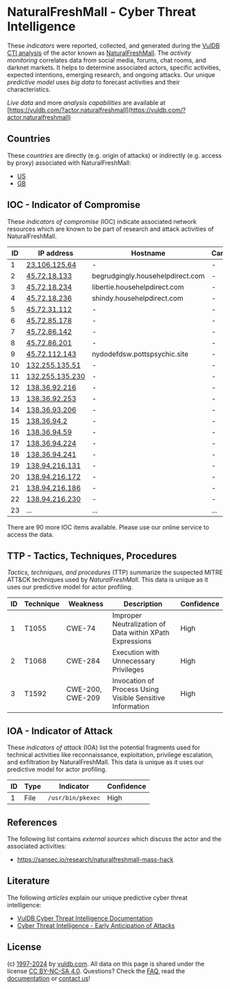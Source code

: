 # NaturalFreshMall - Cyber Threat Intelligence

These _indicators_ were reported, collected, and generated during the [VulDB CTI analysis](https://vuldb.com/?kb.cti) of the actor known as [NaturalFreshMall](https://vuldb.com/?actor.naturalfreshmall). The _activity monitoring_ correlates data from social media, forums, chat rooms, and darknet markets. It helps to determine associated actors, specific activities, expected intentions, emerging research, and ongoing attacks. Our unique _predictive model_ uses _big data_ to forecast activities and their characteristics.

_Live data_ and more _analysis capabilities_ are available at [https://vuldb.com/?actor.naturalfreshmall](https://vuldb.com/?actor.naturalfreshmall)

## Countries

These _countries_ are directly (e.g. origin of attacks) or indirectly (e.g. access by proxy) associated with NaturalFreshMall:

* [US](https://vuldb.com/?country.us)
* [GB](https://vuldb.com/?country.gb)

## IOC - Indicator of Compromise

These _indicators of compromise_ (IOC) indicate associated network resources which are known to be part of research and attack activities of NaturalFreshMall.

ID | IP address | Hostname | Campaign | Confidence
-- | ---------- | -------- | -------- | ----------
1 | [23.106.125.64](https://vuldb.com/?ip.23.106.125.64) | - | - | High
2 | [45.72.18.133](https://vuldb.com/?ip.45.72.18.133) | begrudgingly.househelpdirect.com | - | High
3 | [45.72.18.234](https://vuldb.com/?ip.45.72.18.234) | libertie.househelpdirect.com | - | High
4 | [45.72.18.236](https://vuldb.com/?ip.45.72.18.236) | shindy.househelpdirect.com | - | High
5 | [45.72.31.112](https://vuldb.com/?ip.45.72.31.112) | - | - | High
6 | [45.72.85.178](https://vuldb.com/?ip.45.72.85.178) | - | - | High
7 | [45.72.86.142](https://vuldb.com/?ip.45.72.86.142) | - | - | High
8 | [45.72.86.201](https://vuldb.com/?ip.45.72.86.201) | - | - | High
9 | [45.72.112.143](https://vuldb.com/?ip.45.72.112.143) | nydodefdsw.pottspsychic.site | - | High
10 | [132.255.135.51](https://vuldb.com/?ip.132.255.135.51) | - | - | High
11 | [132.255.135.230](https://vuldb.com/?ip.132.255.135.230) | - | - | High
12 | [138.36.92.216](https://vuldb.com/?ip.138.36.92.216) | - | - | High
13 | [138.36.92.253](https://vuldb.com/?ip.138.36.92.253) | - | - | High
14 | [138.36.93.206](https://vuldb.com/?ip.138.36.93.206) | - | - | High
15 | [138.36.94.2](https://vuldb.com/?ip.138.36.94.2) | - | - | High
16 | [138.36.94.59](https://vuldb.com/?ip.138.36.94.59) | - | - | High
17 | [138.36.94.224](https://vuldb.com/?ip.138.36.94.224) | - | - | High
18 | [138.36.94.241](https://vuldb.com/?ip.138.36.94.241) | - | - | High
19 | [138.94.216.131](https://vuldb.com/?ip.138.94.216.131) | - | - | High
20 | [138.94.216.172](https://vuldb.com/?ip.138.94.216.172) | - | - | High
21 | [138.94.216.186](https://vuldb.com/?ip.138.94.216.186) | - | - | High
22 | [138.94.216.230](https://vuldb.com/?ip.138.94.216.230) | - | - | High
23 | ... | ... | ... | ...

There are 90 more IOC items available. Please use our online service to access the data.

## TTP - Tactics, Techniques, Procedures

_Tactics, techniques, and procedures_ (TTP) summarize the suspected MITRE ATT&CK techniques used by _NaturalFreshMall_. This data is unique as it uses our predictive model for actor profiling.

ID | Technique | Weakness | Description | Confidence
-- | --------- | -------- | ----------- | ----------
1 | T1055 | CWE-74 | Improper Neutralization of Data within XPath Expressions | High
2 | T1068 | CWE-284 | Execution with Unnecessary Privileges | High
3 | T1592 | CWE-200, CWE-209 | Invocation of Process Using Visible Sensitive Information | High

## IOA - Indicator of Attack

These _indicators of attack_ (IOA) list the potential fragments used for technical activities like reconnaissance, exploitation, privilege escalation, and exfiltration by NaturalFreshMall. This data is unique as it uses our predictive model for actor profiling.

ID | Type | Indicator | Confidence
-- | ---- | --------- | ----------
1 | File | `/usr/bin/pkexec` | High

## References

The following list contains _external sources_ which discuss the actor and the associated activities:

* https://sansec.io/research/naturalfreshmall-mass-hack

## Literature

The following _articles_ explain our unique predictive cyber threat intelligence:

* [VulDB Cyber Threat Intelligence Documentation](https://vuldb.com/?kb.cti)
* [Cyber Threat Intelligence - Early Anticipation of Attacks](https://www.scip.ch/en/?labs.20201022)

## License

(c) [1997-2024](https://vuldb.com/?kb.changelog) by [vuldb.com](https://vuldb.com/?kb.about). All data on this page is shared under the license [CC BY-NC-SA 4.0](https://creativecommons.org/licenses/by-nc-sa/4.0/). Questions? Check the [FAQ](https://vuldb.com/?kb.faq), read the [documentation](https://vuldb.com/?kb) or [contact us](https://vuldb.com/?contact)!
